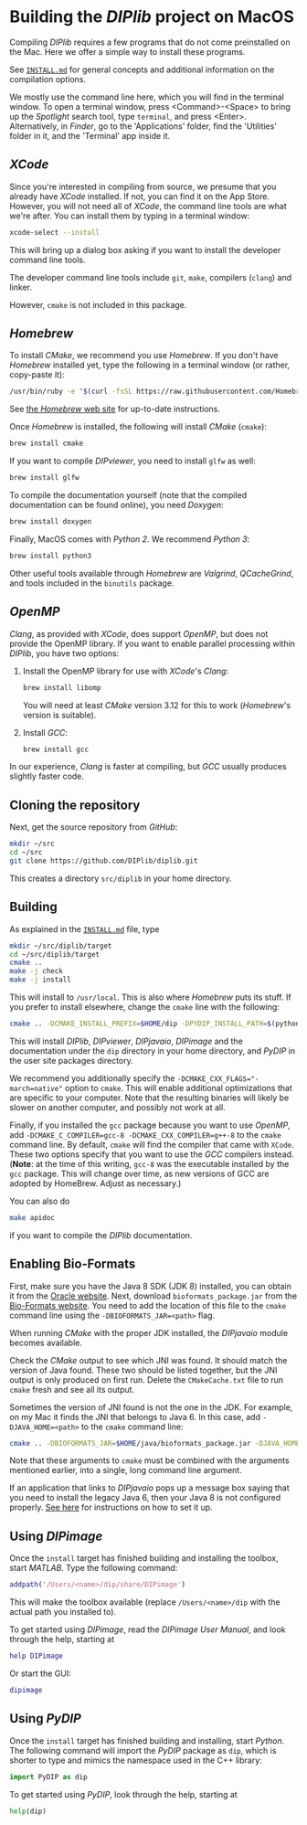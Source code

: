 # Building the *DIPlib* project on MacOS

Compiling *DIPlib* requires a few programs that do not come preinstalled on the Mac.
Here we offer a simple way to install these programs.

See [`INSTALL.md`](INSTALL.md) for general concepts and additional information
on the compilation options.

We mostly use the command line here, which you will find in the terminal window. To
open a terminal window, press \<Command>-\<Space> to bring up the *Spotlight* search tool,
type `terminal`, and press \<Enter>. Alternatively, in *Finder*, go to the 'Applications'
folder, find the 'Utilities' folder in it, and the 'Terminal' app inside it.

## *XCode*

Since you're interested in compiling from source, we presume that you already have
*XCode* installed. If not, you can find it on the App Store. However, you will not
need all of *XCode*, the command line tools are what we're after. You can install them
by typing in a terminal window:
```bash
xcode-select --install
```
This will bring up a dialog box asking if you want to install the developer command
line tools.

The developer command line tools include `git`, `make`, compilers (`clang`) and linker.

However, `cmake` is not included in this package.

## *Homebrew*

To install *CMake*, we recommend you use *Homebrew*. If you don't have *Homebrew*
installed yet, type the following in a terminal window (or rather, copy-paste it):
```bash
/usr/bin/ruby -e "$(curl -fsSL https://raw.githubusercontent.com/Homebrew/install/master/install)"
```
See [the *Homebrew* web site](https://brew.sh) for up-to-date instructions.

Once *Homebrew* is installed, the following will install *CMake* (`cmake`):
```bash
brew install cmake
```

If you want to compile *DIPviewer*, you need to install `glfw` as well:
```bash
brew install glfw
```

To compile the documentation yourself (note that the compiled documentation can be found
online), you need *Doxygen*:
```bash
brew install doxygen
```

Finally, MacOS comes with *Python 2*. We recommend *Python 3*:
```bash
brew install python3
```

Other useful tools available through *Homebrew* are *Valgrind*, *QCacheGrind*, and
tools included in the `binutils` package.

## *OpenMP*

*Clang*, as provided with *XCode*, does support *OpenMP*, but does not provide the OpenMP library.
If you want to enable parallel processing within *DIPlib*, you have two options:

1. Install the OpenMP library for use with *XCode*'s *Clang*:
   ```bash
   brew install libomp
   ```

   You will need at least *CMake* version 3.12 for this to work (*Homebrew*'s version is suitable).

2. Install *GCC*:
   ```bash
   brew install gcc
   ```

In our experience, *Clang* is faster at compiling, but *GCC* usually produces slightly faster code.

## Cloning the repository

Next, get the source repository from *GitHub*:
```bash
mkdir ~/src
cd ~/src
git clone https://github.com/DIPlib/diplib.git
```
This creates a directory `src/diplib` in your home directory.

## Building

As explained in the [`INSTALL.md`](INSTALL.md) file, type
```bash
mkdir ~/src/diplib/target
cd ~/src/diplib/target
cmake ..
make -j check
make -j install
```

This will install to `/usr/local`. This is also where *Homebrew* puts its stuff.
If you prefer to install elsewhere, change the `cmake` line with the following:
```bash
cmake .. -DCMAKE_INSTALL_PREFIX=$HOME/dip -DPYDIP_INSTALL_PATH=$(python3 -m site --user-site)
```
This will install *DIPlib*, *DIPviewer*, *DIPjavaio*, *DIPimage* and the documentation
under the `dip` directory in your home directory, and *PyDIP* in the user site packages
directory.

We recommend you additionally specify the `-DCMAKE_CXX_FLAGS="-march=native"`
option to `cmake`. This will enable additional optimizations that are specific
to your computer. Note that the resulting binaries will likely be slower on another
computer, and possibly not work at all.

Finally, if you installed the `gcc` package because you want to use *OpenMP*,
add `-DCMAKE_C_COMPILER=gcc-8 -DCMAKE_CXX_COMPILER=g++-8` to the `cmake` command
line. By default, `cmake` will find the compiler that came with `XCode`. These
two options specify that you want to use the *GCC* compilers instead.
(**Note**: at the time of this writing, `gcc-8` was the executable installed by
the `gcc` package. This will change over time, as new versions of GCC are adopted
by HomeBrew. Adjust as necessary.)

You can also do
```bash
make apidoc
```
if you want to compile the *DIPlib* documentation.

## Enabling Bio-Formats

First, make sure you have the Java 8 SDK (JDK 8) installed, you can obtain it from the
[Oracle website](http://www.oracle.com/technetwork/java/javase/downloads/index.html). Next, download
`bioformats_package.jar` from the [Bio-Formats website](https://www.openmicroscopy.org/bio-formats/).
You need to add the location of this file to the `cmake` command line using the `-DBIOFORMATS_JAR=<path>`
flag.

When running *CMake* with the proper JDK installed, the *DIPjavaio* module becomes available.

Check the *CMake* output to see which JNI was found. It should match the version of Java found.
These two should be listed together, but the JNI output is only produced on first run. Delete the
`CMakeCache.txt` file to run `cmake` fresh and see all its output.

Sometimes the version of JNI found is not the one in the JDK. For example, on my Mac it finds the JNI
that belongs to Java 6. In this case, add `-DJAVA_HOME=<path>` to the `cmake` command line:
```bash
cmake .. -DBIOFORMATS_JAR=$HOME/java/bioformats_package.jar -DJAVA_HOME=/Library/Java/JavaVirtualMachines/jdk1.8.0_121.jdk/Contents/Home/
```
Note that these arguments to `cmake` must be combined with the arguments mentioned earlier, into a single,
long command line argument.

If an application that links to *DIPjavaio* pops up a message box saying that you need to install the
legacy Java 6, then your Java 8 is not configured properly.
[See here](https://oliverdowling.com.au/2014/03/28/java-se-8-on-mac-os-x/) for instructions
on how to set it up.

## Using *DIPimage*

Once the `install` target has finished building and installing the toolbox, start
*MATLAB*. Type the following command:
```matlab
addpath('/Users/<name>/dip/share/DIPimage')
```
This will make the toolbox available (replace `/Users/<name>/dip` with the
actual path you installed to).

To get started using *DIPimage*, read the *DIPimage User Manual*, and look through
the help, starting at
```matlab
help DIPimage
```
Or start the GUI:
```matlab
dipimage
```

## Using *PyDIP*

Once the `install` target has finished building and installing, start *Python*.
The following command will import the *PyDIP* package as `dip`, which is shorter to
type and mimics the namespace used in the C++ library:
```python
import PyDIP as dip
```

To get started using *PyDIP*, look through the help, starting at
```python
help(dip)
```
